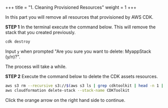 +++
title = "1. Cleaning Provisioned Resources"
weight = 1
+++

In this part you will remove all resources that provisioned by AWS CDK.

**STEP 1** In the terminal execute the command below. This will remove the stack that you created previously.

```bash
cdk destroy
```

Input `y` when prompted "Are you sure you want to delete: MyappStack (y/n)?".

The process will take a while.

**STEP 2** Execute the command below to delete the CDK assets resources.

```bash
aws s3 rm --recursive s3://$(aws s3 ls | grep cdktoolkit | head -n 1 | cut -d' ' -f3)
aws cloudformation delete-stack --stack-name CDKToolkit
```

Click the orange arrow on the right hand side to continue.